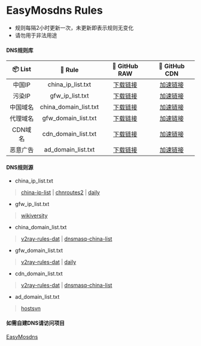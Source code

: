 # EasyMosdns Rules
- 规则每隔2小时更新一次，未更新即表示规则无变化
- 请勿用于非法用途
#### DNS规则库
| 📦 List | 📃 Rule | 🔧 GitHub RAW | 🚀 GitHub CDN
|  :--:  |  :--:  |     :--:     |     :--:    |
| 中国IP | china_ip_list.txt | [下载链接](https://raw.githubusercontent.com/pmkol/easymosdns/rules/china_ip_list.txt) | [加速链接](https://fastly.jsdelivr.net/gh/pmkol/easymosdns@rules/china_ip_list.txt) |
| 污染IP | gfw_ip_list.txt | [下载链接](https://raw.githubusercontent.com/pmkol/easymosdns/rules/gfw_ip_list.txt) | [加速链接](https://fastly.jsdelivr.net/gh/pmkol/easymosdns@rules/gfw_ip_list.txt) |
| 中国域名 | china_domain_list.txt | [下载链接](https://raw.githubusercontent.com/pmkol/easymosdns/rules/china_domain_list.txt) | [加速链接](https://fastly.jsdelivr.net/gh/pmkol/easymosdns@rules/china_domain_list.txt) |
| 代理域名 | gfw_domain_list.txt | [下载链接](https://raw.githubusercontent.com/pmkol/easymosdns/rules/gfw_domain_list.txt) | [加速链接](https://fastly.jsdelivr.net/gh/pmkol/easymosdns@rules/gfw_domain_list.txt) |
| CDN域名 | cdn_domain_list.txt | [下载链接](https://raw.githubusercontent.com/pmkol/easymosdns/rules/cdn_domain_list.txt) | [加速链接](https://fastly.jsdelivr.net/gh/pmkol/easymosdns@rules/cdn_domain_list.txt) |
| 恶意广告 | ad_domain_list.txt | [下载链接](https://raw.githubusercontent.com/pmkol/easymosdns/rules/ad_domain_list.txt) | [加速链接](https://fastly.jsdelivr.net/gh/pmkol/easymosdns@rules/ad_domain_list.txt)
#### DNS规则源
- china_ip_list.txt
> [china-ip-list](https://github.com/17mon/china_ip_list) | [chnroutes2](https://github.com/misakaio/chnroutes2) | [daily](https://github.com/pexcn/daily)
- gfw_ip_list.txt
> [wikiversity](https://zh.m.wikiversity.org/zh-hans/%E9%98%B2%E7%81%AB%E9%95%BF%E5%9F%8E%E5%9F%9F%E5%90%8D%E6%9C%8D%E5%8A%A1%E5%99%A8%E7%BC%93%E5%AD%98%E6%B1%A1%E6%9F%93IP%E5%88%97%E8%A1%A8)
- china_domain_list.txt
> [v2ray-rules-dat](https://github.com/Loyalsoldier/v2ray-rules-dat/tree/release) | [dnsmasq-china-list](https://github.com/felixonmars/dnsmasq-china-list)
- gfw_domain_list.txt
> [v2ray-rules-dat](https://github.com/Loyalsoldier/v2ray-rules-dat/tree/release) | [daily](https://github.com/pexcn/daily)
- cdn_domain_list.txt
> [v2ray-rules-dat](https://github.com/Loyalsoldier/v2ray-rules-dat/tree/release) | [dnsmasq-china-list](https://github.com/felixonmars/dnsmasq-china-list)
- ad_domain_list.txt
> [hostsvn](https://github.com/bigdargon/hostsVN)
#### 如需自建DNS请访问项目
[EasyMosdns](https://github.com/pmkol/easymosdns)
